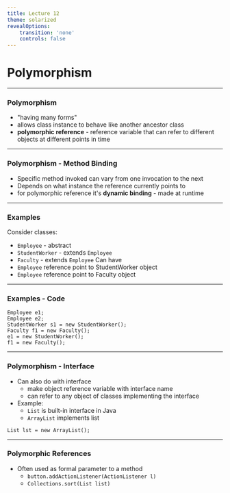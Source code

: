 ```yaml
---
title: Lecture 12
theme: solarized
revealOptions:
    transition: 'none'
    controls: false
---
```


# Polymorphism

---

### Polymorphism

* "having many forms"
* allows class instance to behave like another ancestor class
* **polymorphic reference** - reference variable that can refer
  to different objects at different points in time

---

### Polymorphism - Method Binding

* Specific method invoked can vary from one invocation to the next
* Depends on what instance the reference currently points to
* for polymorphic reference it's **dynamic binding** - made at runtime

---

### Examples

Consider classes:
* `Employee` - abstract
* `StudentWorker` - extends `Employee`
* `Faculty` - extends `Employee`
Can have
* `Employee` reference point to StudentWorker object
* `Employee` reference point to Faculty object

---

### Examples - Code

```
Employee e1;
Employee e2;
StudentWorker s1 = new StudentWorker();
Faculty f1 = new Faculty();
e1 = new StudentWorker();
f1 = new Faculty();
```

---

### Polymorphism - Interface

* Can also do with interface
    * make object reference variable with interface name
    * can refer to any object of classes implementing the interface
* Example:
    * `List` is built-in interface in Java
    * `ArrayList` implements list

```
List lst = new ArrayList();
```

---

### Polymorphic References

* Often used as formal parameter to a method
    * `button.addActionListener(ActionListener l)`
    * `Collections.sort(List list)`


